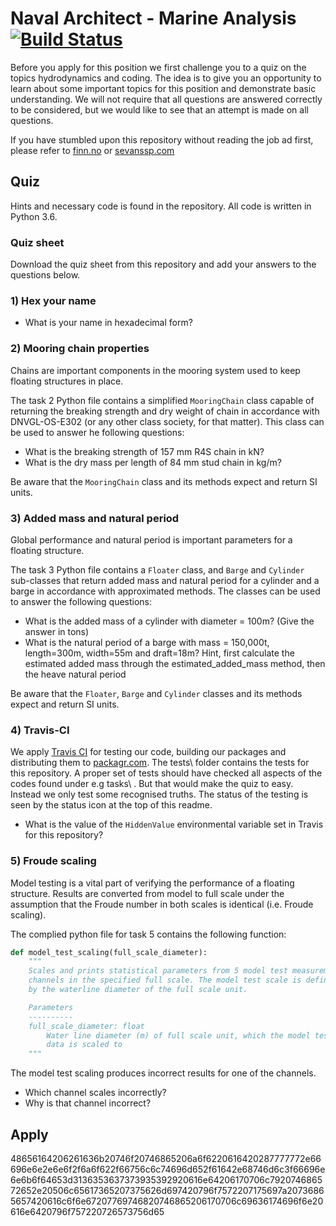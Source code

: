 # Naval Architect - Marine Analysis [![Build Status](https://travis-ci.com/SevanSSP/Naval_Architect-Marine_Analysis.svg?branch=master)](https://travis-ci.com/SevanSSP/Naval_Architect-Marine_Analysis)
Before you apply for this position we first challenge you to a quiz on the topics hydrodynamics and coding.
The idea is to give you an opportunity to learn about some important topics for this position and demonstrate basic understanding.
We will not require that all questions are answered correctly to be considered, but we would like to see that an attempt is made on all questions.  

If you have stumbled upon this repository without reading the job ad first, please refer to 
[finn.no](https://www.finn.no/job/fulltime/ad.html?finnkode=165677959) or [sevanssp.com](https://sevanssp.com/vacant-positions/)

## Quiz
Hints and necessary code is found in the repository. All code is written in Python 3.6.

### Quiz sheet
Download the quiz sheet from this repository and add your answers to the questions below.  

### 1) Hex your name

- What is your name in hexadecimal form?

### 2) Mooring chain properties
Chains are important components in the mooring system used to keep floating structures in place.

The task 2 Python file contains a simplified ```MooringChain``` class capable of returning the breaking strength and dry weight of chain in accordance with DNVGL-OS-E302 (or any other class society, for that matter).
This class can be used to answer he following questions:

- What is the breaking strength of 157 mm R4S chain in kN?
- What is the dry mass per length of 84 mm stud chain in kg/m?

Be aware that the ```MooringChain``` class and its methods expect and return SI units.

### 3) Added mass and natural period
Global performance and natural period is important parameters for a floating structure.

The task 3 Python file contains a  ```Floater``` class, and ```Barge``` and ```Cylinder``` sub-classes that return added mass and natural period for a cylinder and a barge in accordance with approximated methods.
The classes can be used to answer the following questions:
 - What is the added mass of a cylinder with diameter = 100m? (Give the answer in tons)
 - What is the natural period of a barge with mass = 150,000t, length=300m, width=55m and draft=18m? Hint, first calculate the estimated added mass through the estimated_added_mass method, then the heave natural period

Be aware that the ```Floater```, ```Barge``` and ```Cylinder``` classes and its methods expect and return SI units.

### 4) Travis-CI
We apply [Travis CI](http://www.travis-ci.com) for testing our code, building our packages and distributing them to [packagr.com](http://app.packagr.com).
The tests\ folder contains the tests for this repository. A proper set of tests should have checked all aspects of the codes found under e.g tasks\ .
But that would make the quiz to easy. Instead we only test some recognised truths. The status of the testing is seen by the status icon at the top of this readme.

- What is the value of the ```HiddenValue``` environmental variable set in Travis for this repository?

### 5) Froude scaling
Model testing is a vital part of verifying the performance of a floating structure. 
Results are converted from model to full scale under the assumption that the Froude number in both scales is identical (i.e. Froude scaling).

The complied python file for task 5 contains the following function:

```python
def model_test_scaling(full_scale_diameter):
    """
    Scales and prints statistical parameters from 5 model test measurement 
    channels in the specified full scale. The model test scale is defined 
    by the waterline diameter of the full scale unit. 

    Parameters
    ----------
    full_scale_diameter: float
        Water line diameter (m) of full scale unit, which the model test 
        data is scaled to
    """    
```
The model test scaling produces incorrect results for one of the channels.

- Which channel scales incorrectly?
- Why is that channel incorrect? 


## Apply
48656164206261636b20746f20746865206a6f6220616420287777772e66696e6e2e6e6f2f6a6f622f66756c6c74696d652f61642e68746d6c3f66696e6e6b6f64653d3136353637373935392920616e64206170706c792074686572652e20506c65617365207375626d697420796f7572207175697a20736865657420616c6f6e67207769746820746865206170706c69636174696f6e20616e6420796f757220726573756d65
